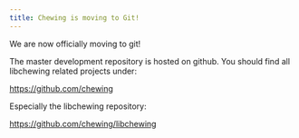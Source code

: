```yaml
---
title: Chewing is moving to Git!
---
```

We are now officially moving to git!

The master development repository is hosted on github. You should find all libchewing related projects under:

  https://github.com/chewing

Especially the libchewing repository:

  https://github.com/chewing/libchewing
